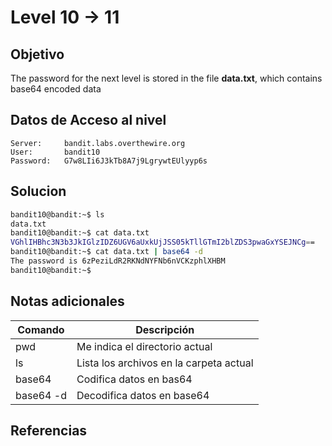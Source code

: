 # Level 10 -> 11

## Objetivo
The password for the next level is stored in the file **data.txt**, which contains base64 encoded data

## Datos de Acceso al nivel
```
Server:     bandit.labs.overthewire.org
User:       bandit10
Password:   G7w8LIi6J3kTb8A7j9LgrywtEUlyyp6s 
```

## Solucion
```bash
bandit10@bandit:~$ ls  
data.txt  
bandit10@bandit:~$ cat data.txt    
VGhlIHBhc3N3b3JkIGlzIDZ6UGV6aUxkUjJSS05kTllGTmI2blZDS3pwaGxYSEJNCg==  
bandit10@bandit:~$ cat data.txt | base64 -d  
The password is 6zPeziLdR2RKNdNYFNb6nVCKzphlXHBM  
bandit10@bandit:~$
```

## Notas adicionales
| Comando | Descripción  |
|---------|-----------------------------------------|
| pwd     | Me indica el directorio actual          |         
| ls      | Lista los archivos en la carpeta actual |
|base64|Codifica datos en bas64|
|base64 -d|Decodifica datos en base64|
## Referencias
